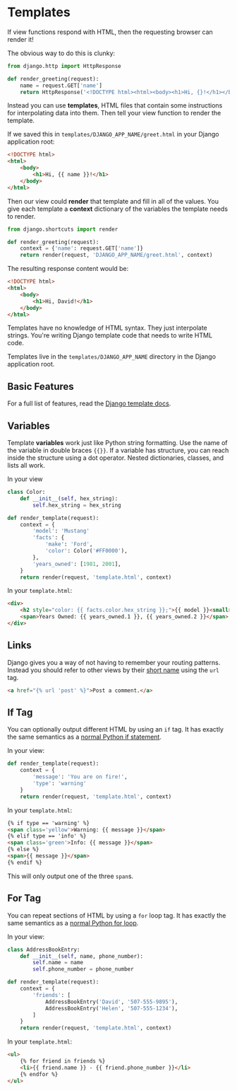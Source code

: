 # Templates
If view functions respond with HTML, then the requesting browser can render it!

The obvious way to do this is clunky:
```py
from django.http import HttpResponse

def render_greeting(request):
    name = request.GET['name']
    return HttpResponse('<!DOCTYPE html><html><body><h1>Hi, {}!</h1></body></html>'.format(name))
```

Instead you can use **templates**, HTML files that contain some instructions for interpolating data into them.
Then tell your view function to render the template.

If we saved this in `templates/DJANGO_APP_NAME/greet.html` in your Django application root:
```html
<!DOCTYPE html>
<html>
    <body>
        <h1>Hi, {{ name }}!</h1>
    </body>
</html>
```

Then our view could **render** that template and fill in all of the values.
You give each template a **context** dictionary of the variables the template needs to render.
```py
from django.shortcuts import render

def render_greeting(request):
    context = {'name': request.GET['name']}
    return render(request, 'DJANGO_APP_NAME/greet.html', context)
```

The resulting response content would be:
```html
<!DOCTYPE html>
<html>
    <body>
        <h1>Hi, David!</h1>
    </body>
</html>
```

Templates have no knowledge of HTML syntax.
They just interpolate strings.
You're writing Django template code that needs to write HTML code.

Templates live in the `templates/DJANGO_APP_NAME` directory in the Django application root.

## Basic Features
For a full list of features, read the [Django template docs](https://docs.djangoproject.com/en/1.9/ref/templates/language/).

## Variables
Template **variables** work just like Python string formatting.
Use the name of the variable in double braces `{{}}`.
If a variable has structure, you can reach inside the structure using a dot operator.
Nested dictionaries, classes, and lists all work.

In your view
```py
class Color:
    def __init__(self, hex_string):
        self.hex_string = hex_string

def render_template(request):
    context = {
        'model': 'Mustang'
        'facts': {
            'make': 'Ford',
            'color': Color('#FF0000'),
        },
        'years_owned': [1981, 2001],
    }
    return render(request, 'template.html', context)
```

In your `template.html`:
```html
<div>
    <h2 style="color: {{ facts.color.hex_string }};">{{ model }}<small>{{ facts.make }}</small></h2>
    <span>Years Owned: {{ years_owned.1 }}, {{ years_owned.2 }}</span>
</div>
```

## Links
Django gives you a way of not having to remember your routing patterns.
Instead you should refer to other views by their [short name](django-routes.md) using the `url` tag.

```html
<a href="{% url 'post' %}">Post a comment.</a>
```

## If Tag
You can optionally output different HTML by using an `if` tag.
It has exactly the same semantics as a [normal Python if statement](branchingblocks.md).

In your view:
```py
def render_template(request):
    context = {
        'message': 'You are on fire!',
        'type': 'warning'
    }
    return render(request, 'template.html', context)
```

In your `template.html`:
```html
{% if type == 'warning' %}
<span class='yellow'>Warning: {{ message }}</span>
{% elif type == 'info' %}
<span class='green'>Info: {{ message }}</span>
{% else %}
<span>{{ message }}</span>
{% endif %}
```
This will only output one of the three `span`s.

## For Tag
You can repeat sections of HTML by using a `for` loop tag.
It has exactly the same semantics as a [normal Python for loop](forloops.md).

In your view:
```py
class AddressBookEntry:
    def __init__(self, name, phone_number):
        self.name = name
        self.phone_number = phone_number

def render_template(request):
    context = {
        'friends': [
            AddressBookEntry('David', '507-555-9895'),
            AddressBookEntry('Helen', '507-555-1234'),
        ]
    }
    return render(request, 'template.html', context)
```

In your `template.html`:
```html
<ul>
    {% for friend in friends %}
    <li>{{ friend.name }} - {{ friend.phone_number }}</li>
    {% endfor %}
</ul>
```
